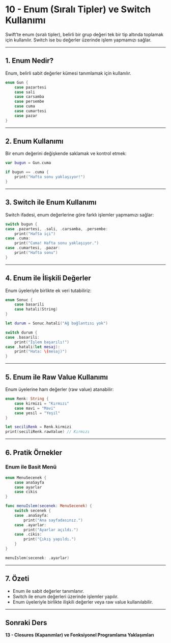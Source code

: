 # 10 - Enum (Sıralı Tipler) ve Switch Kullanımı

Swift’te enum (sıralı tipler), belirli bir grup değeri tek bir tip altında toplamak için kullanılır. Switch ise bu değerler üzerinde işlem yapmamızı sağlar.

---

## 1. Enum Nedir?

Enum, belirli sabit değerler kümesi tanımlamak için kullanılır.

```swift
enum Gun {
    case pazartesi
    case sali
    case carsamba
    case persembe
    case cuma
    case cumartesi
    case pazar
}
```

---

## 2. Enum Kullanımı

Bir enum değerini değişkende saklamak ve kontrol etmek:

```swift
var bugun = Gun.cuma

if bugun == .cuma {
    print("Hafta sonu yaklaşıyor!")
}
```

---

## 3. Switch ile Enum Kullanımı

Switch ifadesi, enum değerlerine göre farklı işlemler yapmamızı sağlar:

```swift
switch bugun {
case .pazartesi, .sali, .carsamba, .persembe:
    print("Hafta içi")
case .cuma:
    print("Cuma! Hafta sonu yaklaşıyor.")
case .cumartesi, .pazar:
    print("Hafta sonu")
}
```

---

## 4. Enum ile İlişkili Değerler

Enum üyeleriyle birlikte ek veri tutabiliriz:

```swift
enum Sonuc {
    case basarili
    case hatali(String)
}

let durum = Sonuc.hatali("Ağ bağlantısı yok")

switch durum {
case .basarili:
    print("İşlem başarılı!")
case .hatali(let mesaj):
    print("Hata: \(mesaj)")
}
```

---

## 5. Enum ile Raw Value Kullanımı

Enum üyelerine ham değerler (raw value) atanabilir:

```swift
enum Renk: String {
    case kirmizi = "Kırmızı"
    case mavi = "Mavi"
    case yesil = "Yeşil"
}

let seciliRenk = Renk.kirmizi
print(seciliRenk.rawValue) // Kırmızı
```

---

## 6. Pratik Örnekler

### Enum ile Basit Menü

```swift
enum MenuSecenek {
    case anaSayfa
    case ayarlar
    case cikis
}

func menuIslem(secenek: MenuSecenek) {
    switch secenek {
    case .anaSayfa:
        print("Ana sayfadasınız.")
    case .ayarlar:
        print("Ayarlar açıldı.")
    case .cikis:
        print("Çıkış yapıldı.")
    }
}

menuIslem(secenek: .ayarlar)
```

---

## 7. Özeti

- Enum ile sabit değerler tanımlanır.
- Switch ile enum değerleri üzerinde işlemler yapılır.
- Enum üyeleriyle birlikte ilişkili değerler veya raw value kullanılabilir.

---

## Sonraki Ders

**13 - Closures (Kapanımlar) ve Fonksiyonel Programlama Yaklaşımları**